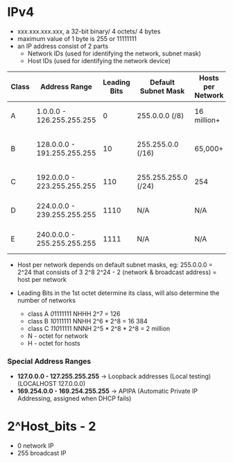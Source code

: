 # IPv4
- xxx.xxx.xxx.xxx, a 32-bit binary/ 4 octets/ 4 bytes
- maximum value of 1 byte is 255 or 11111111
- an IP address consist of 2 parts
	- Network IDs (used for identifying the network, subnet mask)
	- Host IDs (used for identifying the network device)

| Class | Address Range               | Leading Bits | Default Subnet Mask | Hosts per Network | Usage                                              |
| ----- | --------------------------- | ------------ | ------------------- | ----------------- | -------------------------------------------------- |
| A     | 1.0.0.0 - 126.255.255.255   | 0            | 255.0.0.0 (/8)      | 16 million+       | Large networks (ISPs, enterprises)                 |
| B     | 128.0.0.0 - 191.255.255.255 | 10           | 255.255.0.0 (/16)   | 65,000+           | Medium-sized networks (universities, corporations) |
| C     | 192.0.0.0 - 223.255.255.255 | 110          | 255.255.255.0 (/24) | 254               | Small networks (home, small businesses)            |
| D     | 224.0.0.0 - 239.255.255.255 | 1110         | N/A                 | N/A               | Multicasting (one-to-many communication)           |
| E     | 240.0.0.0 - 255.255.255.255 | 1111         | N/A                 | N/A               | Experimental, research, future use                 |
- Host per network depends on default subnet masks,
eg: 255.0.0.0 = 2^24
that consists of 3 2^8
2^24 - 2 (network & broadcast address) = host per network

- Leading Bits in the 1st octet determine its class, will also determine the number of networks
	- class A *0*1111111 NHHH 2^7 = 126 
	- class B *10*111111 NNHH 2^6 * 2^8 = 16 384 
	- class C *110*11111 NNNH 2^5 * 2^8 * 2^8 = 2 million
	- N - octet for network
	- H - octet for hosts

### Special Address Ranges
- **127.0.0.0 - 127.255.255.255** → Loopback addresses (Local testing) (LOCALHOST 127.0.0.0)
- **169.254.0.0 - 169.254.255.255** → APIPA (Automatic Private IP Addressing, assigned when DHCP fails)

# 2^Host_bits - 2
- 0 network IP
- 255 broadcast IP
